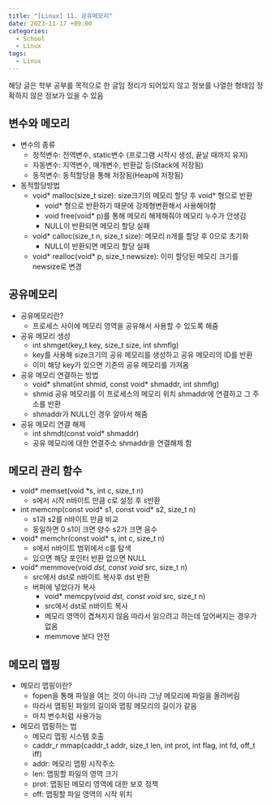 ```yaml
---
title: "[Linux] 11. 공유메모리"
date: 2023-11-17 +09:00
categories:
  - School
  - Linux
tags:
  - Linux
---
```

해당 글은 학부 공부를 목적으로 한 글임
정리가 되어있지 않고 정보를 나열한 형태임
정확하지 않은 정보가 있을 수 있음

## 변수와 메모리
* 변수의 종류
  * 정적변수: 전역변수, static변수 (프로그램 시작시 생성, 끝날 때까지 유지)
  * 자동변수: 지역변수, 매개변수, 반환값 등(Stack에 저장됨)
  * 동적변수: 동적할당을 통해 저장됨(Heap에 저장됨)
* 동적할당방법
  * void* malloc(size_t size): size크기의 메모리 할당 후 void* 형으로 반환
    * void* 형으로 반환하기 때문에 강제형변환해서 사용해야함
    * void free(void* p)를 통해 메모리 해제해줘야 메모리 누수가 안생김
    * NULL이 반환되면 메모리 할당 실패
  * void* calloc(size_t n, size_t size): 메모리 n개를 할당 후 0으로 초기화
    * NULL이 반환되면 메모리 할당 실패
  * void* realloc(void* p, size_t newsize): 이미 할당된 메모리 크기를 newsize로 변경

## 공유메모리
* 공유메모리란?
  * 프로세스 사이에 메모리 영역을 공유해서 사용할 수 있도록 해줌
* 공유 메모리 생성
  * int shmget(key_t key, size_t size, int shmflg)
  * key를 사용해 size크기의 공유 메모리를 생성하고 공유 메모리의 ID를 반환
  * 이미 해당 key가 있으면 기존의 공유 메모리를 가져옴 
* 공유 메모리 연결하는 방법
  * void* shmat(int shmid, const void* shmaddr, int shmflg)
  * shmid 공유 메모리를 이 프로세스의 메모리 위치 shmaddr에 연결하고 그 주소를 반환
  * shmaddr가 NULL인 경우 알아서 해줌
* 공유 메모리 연결 해제
  * int shmdt(const void* shmaddr)
  * 공유 메모리에 대한 연결주소 shmaddr을 연결해제 함

## 메모리 관리 함수
* void* memset(void *s, int c, size_t n)
  * s에서 시작 n바이트 만큼 c로 설정 후 s반환
* int memcmp(const void* s1, const void* s2, size_t n)
  * s1과 s2를 n바이트 만큼 비교
  * 동일하면 0 s1이 크면 양수 s2가 크면 음수
* void* memchr(const void* s, int c, size_t n)
  * s에서 n바이트 범위에서 c를 탐색
  * 있으면 해당 포인터 반환 없으면 NULL
* void* memmove(void *dst, const void* src, size_t n)
  * src에서 dst로 n바이트 복사후 dst 반환
  * 버퍼에 넣었다가 복사
    * void* memcpy(void *dst, const void* src, size_t n)
	* src에서 dst로 n바이트 복사
	* 메모리 영역이 겹쳐지지 않음 따라서 읽으려고 하는데 덮어써지는 경우가 없음
	* memmove 보다 안전

## 메모리 맵핑
* 메모리 맵핑이란?
  * fopen을 통해 파일을 여는 것이 아니라 그냥 메모리에 파일을 올려버림
  * 따라서 맵핑된 파일의 길이와 맵핑 메모리의 길이가 같음
  * 마치 변수처럼 사용가능
* 메모리 맵핑하는 법
  * 메모리 맵핑 시스템 호출
  * caddr_r mmap(caddr_t addr, size_t len, int prot, int flag, int fd, off_t iff)
  * addr: 메모리 맵핑 시작주소
  * len: 맵핑할 파일의 영역 크기
  * prot: 맵핑된 메모리 영역에 대한 보호 정책
  * off: 맵핑할 파일 영역의 시작 위치